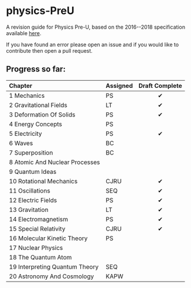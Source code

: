 # physics-PreU
A revision guide for Physics Pre-U, based on the 2016--2018 specification available [here](http://www.cie.org.uk/images/163265-2016-2018-syllabus.pdf).

If you have found an error please open an issue and if you would like to contribute then open a pull request.

## Progress so far:

| Chapter                        | Assigned | Draft Complete |
|:-------------------------------|:---------|:--------------:|
| 1 Mechanics                    | PS       |       ✔        |
| 2 Gravitational Fields         | LT       |       ✔        |
| 3 Deformation Of Solids        | PS       |       ✔        |
| 4 Energy Concepts              | PS       |                |
| 5 Electricity                  | PS       |       ✔        |
| 6 Waves                        | BC       |                |
| 7 Superposition                | BC       |                |
| 8 Atomic And Nuclear Processes |          |                |
| 9 Quantum Ideas                |          |                |
| 10 Rotational Mechanics        | CJRU     |       ✔        |
| 11 Oscillations                | SEQ      |       ✔        |
| 12 Electric Fields             | PS       |       ✔        |
| 13 Gravitation                 | LT       |       ✔        |
| 14 Electromagnetism            | PS       |       ✔        |
| 15 Special Relativity          | CJRU     |       ✔        |
| 16 Molecular Kinetic Theory    | PS       |                |
| 17 Nuclear Physics             |          |                |
| 18 The Quantum Atom            |          |                |
| 19 Interpreting Quantum Theory | SEQ      |                |
| 20 Astronomy And Cosmology     | KAPW     |                |
